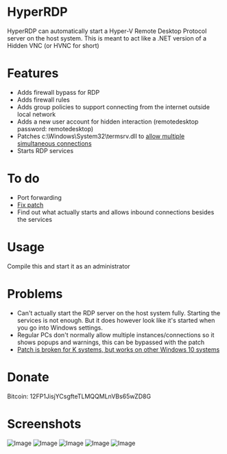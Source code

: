 # HyperRDP
HyperRDP can automatically start a Hyper-V Remote Desktop Protocol server on the host system. This is meant to act like a .NET version of a Hidden VNC (or HVNC for short)

# Features
* Adds firewall bypass for RDP
* Adds firewall rules
* Adds group policies to support connecting from the internet outside local network
* Adds a new user account for hidden interaction (remotedesktop password: remotedesktop)
* Patches c:\Windows\System32\termsrv.dll to [allow multiple simultaneous connections](http://woshub.com/how-to-allow-multiple-rdp-sessions-in-windows-10/)
* Starts RDP services

# To do
* Port forwarding
* [Fix patch](http://woshub.com/how-to-allow-multiple-rdp-sessions-in-windows-10/)
* Find out what actually starts and allows inbound connections besides the services

# Usage
Compile this and start it as an administrator

# Problems
* Can't actually start the RDP server on the host system fully. Starting the services is not enough. But it does however look like it's started when you go into Windows settings.
* Regular PCs don't normally allow multiple instances/connections so it shows popups and warnings, this can be bypassed with the patch
* [Patch is broken for K systems, but works on other Windows 10 systems](http://woshub.com/how-to-allow-multiple-rdp-sessions-in-windows-10/)

# Donate
Bitcoin: 12FP1JisjYCsgfteTLMQQMLnVBs65wZD8G

# Screenshots
![Image](https://i.imgur.com/RoZeCJf.png)
![Image](https://i.imgur.com/UElSFux.png)
![Image](https://i.imgur.com/xFadPFx.png)
![Image](https://i.imgur.com/OamIbqV.png)
![Image](https://i.imgur.com/ATb8f9G.png)
